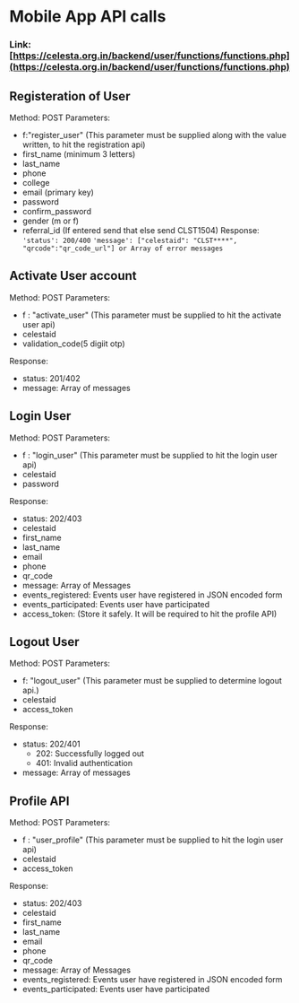 # Mobile App API calls

### Link: [https://celesta.org.in/backend/user/functions/functions.php](https://celesta.org.in/backend/user/functions/functions.php)

## Registeration of User
Method: POST
Parameters: 
* f:"register_user"  (This parameter must be supplied along with the value written, to hit the registration api)
* first_name (minimum 3 letters)
* last_name
* phone
* college
* email (primary key)
* password
* confirm_password
* gender (m or f)
* referral_id (If entered send that else send CLST1504)
Response:
	```'status': 200/400```
	```'message': ["celestaid": "CLST****", "qrcode":"qr_code_url"] or Array of error messages```

## Activate User account
Method: POST
Parameters:
* f : "activate_user" (This parameter must be supplied to hit the activate user api)
* celestaid
* validation_code(5 digiit otp)

Response:
* status: 201/402
* message: Array of messages

## Login User
Method: POST
Parameters: 
* f : "login_user"  (This parameter must be supplied to hit the login user api)
* celestaid
* password

Response: 
* status: 202/403
* celestaid
* first_name
* last_name
* email
* phone
* qr_code
* message: Array of Messages
* events_registered: Events user have registered in JSON encoded form
* events_participated: Events user have participated
* access_token: (Store it safely. It will be required to hit the profile API)

## Logout User
Method: POST
Parameters:
* f: "logout_user" (This parameter must be supplied to determine logout api.)
* celestaid
* access_token

Response:
* status: 202/401
  - 202: Successfully logged out
  - 401: Invalid authentication
* message: Array of messages

## Profile API
Method: POST
Parameters:
* f : "user_profile"  (This parameter must be supplied to hit the login user api)
* celestaid
* access_token

Response: 
* status: 202/403
* celestaid
* first_name
* last_name
* email
* phone
* qr_code
* message: Array of Messages
* events_registered: Events user have registered in JSON encoded form
* events_participated: Events user have participated

